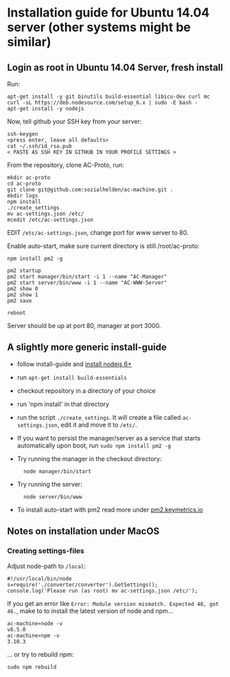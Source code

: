 # Installation guide for Ubuntu 14.04 server (other systems might be similar)
## Login as root in Ubuntu 14.04 Server, fresh install
Run:

    apt-get install -y git binutils build-essential libicu-dev curl mc
    curl -sL https://deb.nodesource.com/setup_6.x | sudo -E bash -
    apt-get install -y nodejs

Now, tell github your SSH key from your server:

    ssh-keygen
    <press enter, leave all defaults>
    cat ~/.ssh/id_rsa.pub
    < PASTE AS SSH KEY IN GITHUB IN YOUR PROFILE SETTINGS >

From the repository, clone AC-Proto, run:

    mkdir ac-proto
    cd ac-proto
    git clone git@github.com:sozialhelden/ac-machine.git .
    mkdir logs
    npm install
    ./create_settings
    mv ac-settings.json /etc/
    mcedit /etc/ac-settings.json

EDIT `/etc/ac-settings.json`, change port for www server to 80.

Enable auto-start, make sure current directory is still /root/ac-proto:

    npm install pm2 -g

    pm2 startup
    pm2 start manager/bin/start -i 1 --name "AC-Manager"
    pm2 start server/bin/www -i 1 --name "AC-WWW-Server"
    pm2 show 0
    pm2 show 1
    pm2 save
    
    reboot

Server should be up at port 80, manager at port 3000.


## A slightly more generic install-guide
- follow install-guide and [install nodejs 6+](https://nodejs.org/en/download/package-manager/)
- run `apt-get install build-essentials`
- checkout repository in a directory of your choice
- run 'npm install' in that directory
- run the script `./create_settings`. It will create a file called `ac-settings.json`, edit it and move it to `/etc/`.
- If you want to persist the manager/server as a service that starts automatically upon boot, run `sudo npm install pm2 -g`
- Try running the manager in the checkout directory:
 
        node manager/bin/start 
     
- Try running the server:

        node server/bin/www

- To install auto-start with pm2 read more under [pm2.keymetrics.io](http://pm2.keymetrics.io/)

## Notes on installation under MacOS

### Creating settings-files
Adjust node-path to `/local`:

    #!/usr/local/bin/node
    s=require('./converter/converter').GetSettings();
    console.log('Please run (as root) mv ac-settings.json /etc/');

If you get an error like `Error: Module version mismatch. Expected 48, got 46.`, make to to install the latest version of node and npm...
     
    ac-machine»node -v
    v6.5.0
    ac-machine»npm -v
    3.10.3

... or try to rebuild npm:

    sudo npm rebuild
    




